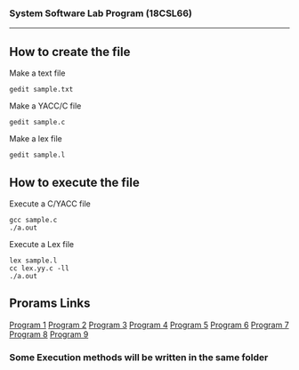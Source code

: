 <div>
<h3>System Software Lab Program (18CSL66)</h3>
</div>

---

## How to create the file

Make a text file
```
gedit sample.txt
```

Make a YACC/C file
```
gedit sample.c
```

Make a lex file
```
gedit sample.l
```

## How to execute the file

Execute a C/YACC file
```
gcc sample.c
./a.out
```

Execute a Lex file
```
lex sample.l
cc lex.yy.c -ll
./a.out
```

## Prorams Links

[Program 1](program1/)
[Program 2](program2/)
[Program 3](program3/)
[Program 4](program4/)
[Program 5](program5/)
[Program 6](program6/)
[Program 7](program7/)
[Program 8](program8/)
[Program 9](program9/)


### Some Execution methods will be written in the same folder

